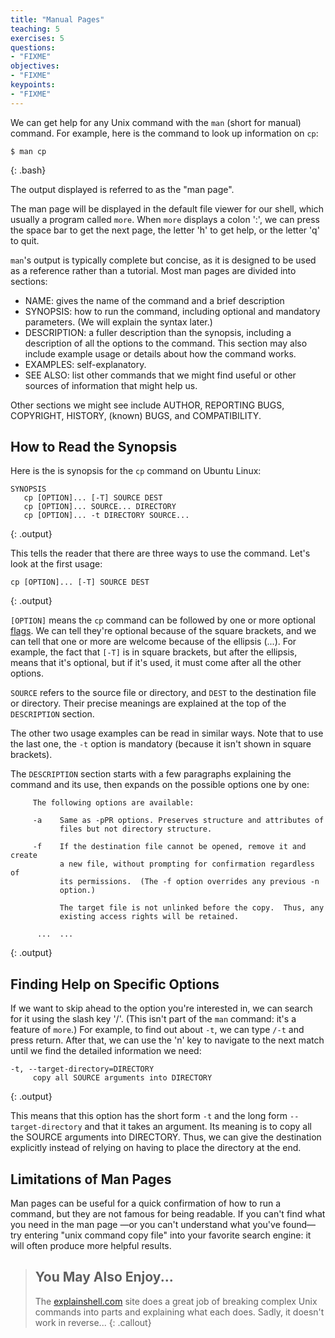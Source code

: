 ```yaml
---
title: "Manual Pages"
teaching: 5
exercises: 5
questions:
- "FIXME"
objectives:
- "FIXME"
keypoints:
- "FIXME"
---
```


We can get help for any Unix command with the `man`
(short for manual) command.
For example,
here is the command to look up information on `cp`:

~~~
$ man cp
~~~
{: .bash}

The output displayed is referred to as the "man page".

The man page will be displayed in the default file viewer for our shell,
which usually a program called `more`.
When `more` displays a colon ':',
we can press the space bar to get the next page,
the letter 'h' to get help,
or the letter 'q' to quit.

`man`'s output is typically complete but concise,
as it is designed to be used as a reference rather than a tutorial.
Most man pages are divided into sections:

*   NAME:
    gives the name of the command and a brief description
*   SYNOPSIS:
    how to run the command, including optional and mandatory parameters.
    (We will explain the syntax later.)
*   DESCRIPTION:
    a fuller description than the synopsis,
    including a description of all the options to the command.
    This section may also include example usage
    or details about how the command works.
*   EXAMPLES:
    self-explanatory.
*   SEE ALSO:
    list other commands that we might find useful
    or other sources of information that might help us.

Other sections we might see include
AUTHOR, REPORTING BUGS, COPYRIGHT, HISTORY, (known) BUGS, and COMPATIBILITY.

## How to Read the Synopsis

Here is the is synopsis for the `cp` command on Ubuntu Linux:

~~~
SYNOPSIS
   cp [OPTION]... [-T] SOURCE DEST
   cp [OPTION]... SOURCE... DIRECTORY
   cp [OPTION]... -t DIRECTORY SOURCE...
~~~
{: .output}

This tells the reader that there are three ways to use the command.
Let's look at the first usage:

~~~
cp [OPTION]... [-T] SOURCE DEST
~~~
{: .output}

`[OPTION]` means the `cp` command can be followed by
one or more optional [flags](./reference.html#command).
We can tell they're optional because of the square brackets,
and we can tell that one or more are welcome because of the ellipsis (...).
For example,
the fact that `[-T]` is in square brackets,
but after the ellipsis,
means that it's optional,
but if it's used,
it must come after all the other options.

`SOURCE` refers to the source file or directory,
and `DEST` to the destination file or directory.
Their precise meanings are explained at the top of the `DESCRIPTION` section.

The other two usage examples can be read in similar ways.
Note that to use the last one, the `-t` option is mandatory
(because it isn't shown in square brackets).

The `DESCRIPTION` section starts with a few paragraphs explaining the command and its use,
then expands on the possible options one by one:

~~~
     The following options are available:

     -a    Same as -pPR options. Preserves structure and attributes of
           files but not directory structure.

     -f    If the destination file cannot be opened, remove it and create
           a new file, without prompting for confirmation regardless of
           its permissions.  (The -f option overrides any previous -n
           option.)

           The target file is not unlinked before the copy.  Thus, any
           existing access rights will be retained.

      ...  ...
~~~
{: .output}

## Finding Help on Specific Options

If we want to skip ahead to the option you're interested in,
we can search for it using the slash key '/'.
(This isn't part of the `man` command:
it's a feature of `more`.)
For example,
to find out about `-t`,
we can type `/-t` and press return.
After that,
we can use the 'n' key to navigate to the next match
until we find the detailed information we need:

~~~
-t, --target-directory=DIRECTORY
     copy all SOURCE arguments into DIRECTORY
~~~
{: .output}

This means that this option has the short form `-t` and the long form `--target-directory`
and that it takes an argument.
Its meaning is to copy all the SOURCE arguments into DIRECTORY.
Thus,
we can give the destination explicitly instead of relying on having to place the directory 
at the end.

## Limitations of Man Pages

Man pages can be useful for a quick confirmation of how to run a command,
but they are not famous for being readable.
If you can't find what you need in the man page
&mdash;or you can't understand what you've found&mdash;try
entering "unix command copy file" into your favorite search engine:
it will often produce more helpful results.

> ## You May Also Enjoy...
>
> The [explainshell.com](http://explainshell.com/) site
> does a great job of breaking complex Unix commands into parts
> and explaining what each does.
> Sadly,
> it doesn't work in reverse...
{: .callout}

